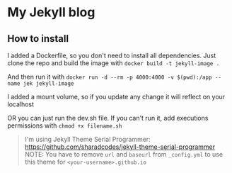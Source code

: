 # My Jekyll blog

## How to install

I added a Dockerfile, so you don't need to install all dependencies. 
Just clone the repo and build the image with
`docker build -t jekyll-image .`

And then run it with
`docker run -d --rm -p 4000:4000 -v $(pwd):/app --name jek jekyll-image`

I added a mount volume, so if you update any change it will reflect on your localhost


OR you can just run the dev.sh file. If you can't run it, add executions permissions with
`chmod +x filename.sh`


> I'm using Jekyll Theme Serial Programmer: https://github.com/sharadcodes/jekyll-theme-serial-programmer
> NOTE: You have to remove `url` and `baseurl` from `_config.yml` to use this theme for `<your-username>.github.io`
